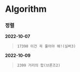 # Algorithm

### 정렬


**2022-10-07**

> `17390 이건 꼭 풀어야 해!(실버3)`

**2022-10-09**

> `2399 거리의 합(브론즈2)`

